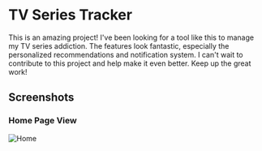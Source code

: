 # TV Series Tracker
This is an amazing project! I've been looking for a tool like this to manage my TV series addiction. The features look fantastic, especially the personalized recommendations and notification system. I can't wait to contribute to this project and help make it even better. Keep up the great work!

## Screenshots

### Home Page View

![Home](https://github.com/gihantha/tv-series-tracker/assets/42207039/b50e0444-d3fd-4399-bc02-d3062f36a077)

